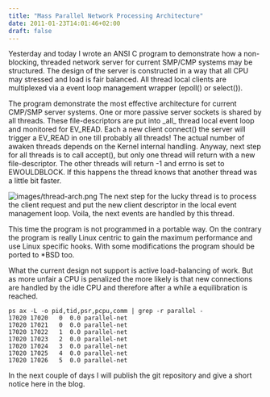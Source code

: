 ```yaml
---
title: "Mass Parallel Network Processing Architecture"
date: 2011-01-23T14:01:46+02:00
draft: false
---
```


Yesterday and today I wrote an ANSI C program to demonstrate how a non-blocking,
threaded network server for current SMP/CMP systems may be structured. The
design of the server is constructed in a way that all CPU may stressed and load
is fair balanced. All thread local clients are multiplexed via a event loop
management wrapper (epoll() or select()).


The program demonstrate the most effective architecture for current CMP/SMP
server systems. One or more passive server sockets is shared by all threads.
These file-descriptors are put into \_all\_ thread local event loop and monitored
for EV\_READ. Each a new client connect() the server will trigger a EV\_READ
in one till probably all threads! The actual number of awaken threads depends
on the Kernel internal handling. Anyway, next step for all threads is to call
accept(), but only one thread will return with a new file-descriptor. The
other threads will return -1 and errno is set to EWOULDBLOCK. If this happens
the thread knows that another thread was a little bit faster.


![images/thread-arch.png](images/thread-arch.png)
The next step for the lucky thread is to process the client request and put the
new client descriptor in the local event management loop. Voila, the next
events are handled by this thread.


This time the program is not programmed in a portable way. On the contrary the
program is really Linux centric to gain the maximum performance and use Linux
specific hooks. With some modifications the program should be ported to \*BSD
too.


What the current design not support is active load-balancing of work. But as more
unfair a CPU is penalized the more likely is that new connections are handled
by the idle CPU and therefore after a while a equilibration is reached.



```
ps ax -L -o pid,tid,psr,pcpu,comm | grep -r parallel -
17020 17020   0  0.0 parallel-net
17020 17021   0  0.0 parallel-net
17020 17022   1  0.0 parallel-net
17020 17023   2  0.0 parallel-net
17020 17024   3  0.0 parallel-net
17020 17025   4  0.0 parallel-net
17020 17026   5  0.0 parallel-net

```

In the next couple of days I will publish the git repository and give a short
notice here in the blog.


